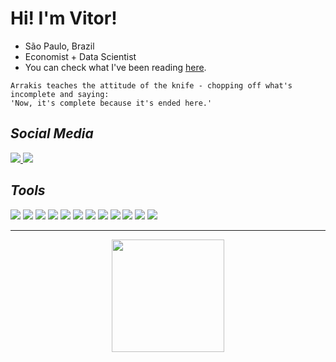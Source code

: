 # Hi! I'm Vitor!

<!--
# About Me
-->

- São Paulo, Brazil
- Economist + Data Scientist
- You can check what I've been reading [here](https://github.com/baldoinov/text-books).

```
Arrakis teaches the attitude of the knife - chopping off what's incomplete and saying:
'Now, it's complete because it's ended here.'
```



## _Social Media_

<p>
  <a href="mailto:vdbaldoino@gmail.com?subject=Olá%20Vitor">
    <img src="https://img.shields.io/badge/gmail-%23D14836.svg?&style=for-the-badge&logo=gmail&logoColor=white"/>
  </a>
  <a href="https://www.linkedin.com/in/vitorbaldoino/">
    <img src="https://img.shields.io/badge/linkedin-%230077B5.svg?&style=for-the-badge&logo=linkedin&logoColor=white" />
  </a>
</p>


## _Tools_

![](https://img.shields.io/badge/Editor-VS_Code-informational?style=for-the-badge&logo=visual-studio-code&logoColor=white&color=164678)
![](https://img.shields.io/badge/Editor-Jupyter-informational?style=for-the-badge&logo=Jupyter&logoColor=white&color=164678)
![](https://img.shields.io/badge/Code-Python-informational?style=for-the-badge&logo=python&logoColor=white&color=164678)
![](https://img.shields.io/badge/Tools-pandas-informational?style=for-the-badge&logo=pandas&logoColor=white&color=164678)
![](https://img.shields.io/badge/Tools-Tableau-informational?style=for-the-badge&logo=Tableau&logoColor=white&color=164678)
![](https://img.shields.io/badge/Tools-Microsoft_Office-informational?style=for-the-badge&logo=Microsoft-Office&logoColor=white&color=164678)
![](https://img.shields.io/badge/Tools-Microsoft_Excel-informational?style=for-the-badge&logo=Microsoft-Excel&logoColor=white&color=164678)
![](https://img.shields.io/badge/Tools-Microsoft_Power_Point-informational?style=for-the-badge&logo=Microsoft-PowerPoint&logoColor=white&color=164678)
![](https://img.shields.io/badge/Tools-Microsoft_Word-informational?style=for-the-badge&logo=Microsoft-Word&logoColor=white&color=164678)
![](https://img.shields.io/badge/Tools-PostgreSQL-informational?style=for-the-badge&logo=postgresql&logoColor=white&color=164678)
![](https://img.shields.io/badge/Tools-MySQL-informational?style=for-the-badge&logo=mysql&logoColor=white&color=164678)
![](https://img.shields.io/badge/Tools-Git-informational?style=for-the-badge&logo=git&logoColor=white&color=164678)

***

<div align="center">
  <a href="https://github.com/baldoinov">
  <img height="180em" src="https://github-readme-stats.vercel.app/api/top-langs/?username=baldoinov&layout=compact&langs_count=7&theme=default"/>
</div>

<!--

![](https://img.shields.io/badge/Tools-Power_BI-informational?style=flat&logo=Power-BI&logoColor=white&color=6aa6f8)
<img height="180em" src="https://github-readme-stats.vercel.app/api?username=baldoinov&show_icons=true&theme=default&include_all_commits=true&count_private=true"/>
-->
